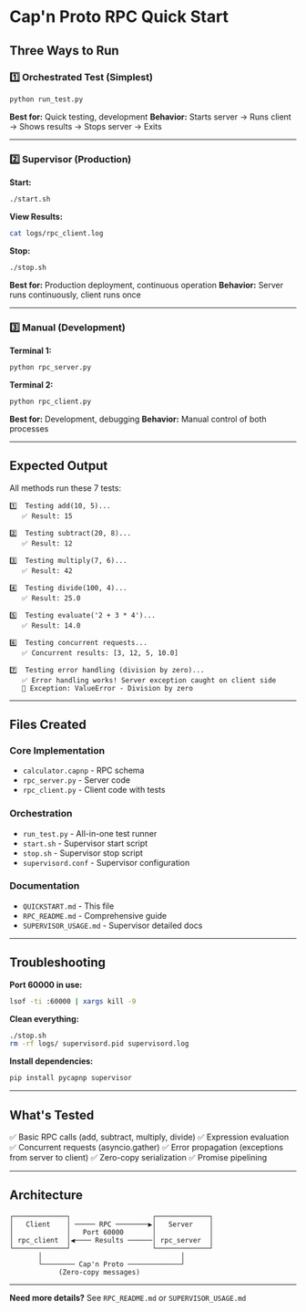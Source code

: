 # Cap'n Proto RPC Quick Start

## Three Ways to Run

### 1️⃣  Orchestrated Test (Simplest)

```bash
python run_test.py
```

**Best for:** Quick testing, development
**Behavior:** Starts server → Runs client → Shows results → Stops server → Exits

---

### 2️⃣  Supervisor (Production)

**Start:**
```bash
./start.sh
```

**View Results:**
```bash
cat logs/rpc_client.log
```

**Stop:**
```bash
./stop.sh
```

**Best for:** Production deployment, continuous operation
**Behavior:** Server runs continuously, client runs once

---

### 3️⃣  Manual (Development)

**Terminal 1:**
```bash
python rpc_server.py
```

**Terminal 2:**
```bash
python rpc_client.py
```

**Best for:** Development, debugging
**Behavior:** Manual control of both processes

---

## Expected Output

All methods run these 7 tests:

```
1️⃣  Testing add(10, 5)...
   ✅ Result: 15

2️⃣  Testing subtract(20, 8)...
   ✅ Result: 12

3️⃣  Testing multiply(7, 6)...
   ✅ Result: 42

4️⃣  Testing divide(100, 4)...
   ✅ Result: 25.0

5️⃣  Testing evaluate('2 + 3 * 4')...
   ✅ Result: 14.0

6️⃣  Testing concurrent requests...
   ✅ Concurrent results: [3, 12, 5, 10.0]

7️⃣  Testing error handling (division by zero)...
   ✅ Error handling works! Server exception caught on client side
   📝 Exception: ValueError - Division by zero
```

---

## Files Created

### Core Implementation
- `calculator.capnp` - RPC schema
- `rpc_server.py` - Server code
- `rpc_client.py` - Client code with tests

### Orchestration
- `run_test.py` - All-in-one test runner
- `start.sh` - Supervisor start script
- `stop.sh` - Supervisor stop script
- `supervisord.conf` - Supervisor configuration

### Documentation
- `QUICKSTART.md` - This file
- `RPC_README.md` - Comprehensive guide
- `SUPERVISOR_USAGE.md` - Supervisor detailed docs

---

## Troubleshooting

**Port 60000 in use:**
```bash
lsof -ti :60000 | xargs kill -9
```

**Clean everything:**
```bash
./stop.sh
rm -rf logs/ supervisord.pid supervisord.log
```

**Install dependencies:**
```bash
pip install pycapnp supervisor
```

---

## What's Tested

✅ Basic RPC calls (add, subtract, multiply, divide)
✅ Expression evaluation
✅ Concurrent requests (asyncio.gather)
✅ Error propagation (exceptions from server to client)
✅ Zero-copy serialization
✅ Promise pipelining

---

## Architecture

```
┌─────────────┐                    ┌─────────────┐
│   Client    │ ───── RPC ────────▶│   Server    │
│             │   Port 60000       │             │
│ rpc_client  │◀──── Results ──────│ rpc_server  │
└─────────────┘                    └─────────────┘
       │                                  │
       └──────── Cap'n Proto ─────────────┘
            (Zero-copy messages)
```

---

**Need more details?** See `RPC_README.md` or `SUPERVISOR_USAGE.md`
